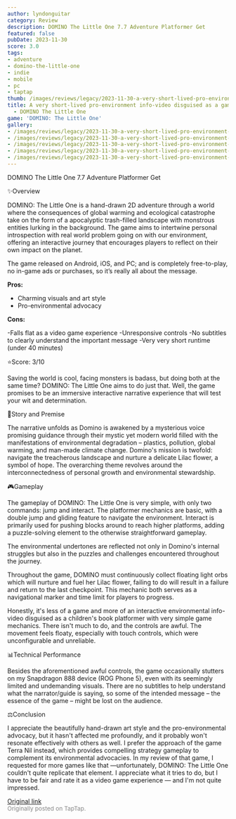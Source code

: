 ```yaml
---
author: lyndonguitar
category: Review
description: DOMINO The Little One 7.7 Adventure Platformer Get
featured: false
pubDate: 2023-11-30
score: 3.0
tags:
- adventure
- domino-the-little-one
- indie
- mobile
- pc
- taptap
thumb: /images/reviews/legacy/2023-11-30-a-very-short-lived-pro-environment-info-video-disguised-as-a-game--review---domino-the-li-0.avif
title: A very short-lived pro-environment info-video disguised as a game | Review
  - DOMINO The Little One
game: 'DOMINO: The Little One'
gallery:
- /images/reviews/legacy/2023-11-30-a-very-short-lived-pro-environment-info-video-disguised-as-a-game--review---domino-the-li-0.avif
- /images/reviews/legacy/2023-11-30-a-very-short-lived-pro-environment-info-video-disguised-as-a-game--review---domino-the-li-1.avif
- /images/reviews/legacy/2023-11-30-a-very-short-lived-pro-environment-info-video-disguised-as-a-game--review---domino-the-li-2.avif
- /images/reviews/legacy/2023-11-30-a-very-short-lived-pro-environment-info-video-disguised-as-a-game--review---domino-the-li-3.avif
- /images/reviews/legacy/2023-11-30-a-very-short-lived-pro-environment-info-video-disguised-as-a-game--review---domino-the-li-4.avif
---
```

DOMINO The Little One
7.7
Adventure
Platformer
Get

✨Overview

DOMINO: The Little One is a hand-drawn 2D adventure through a world where the consequences of global warming and ecological catastrophe take on the form of a apocalyptic trash-filled landscape with monstrous entities lurking in the background. The game aims to intertwine personal introspection with real world problem going on with our environment, offering an interactive journey that encourages players to reflect on their own impact on the planet.

The game released on Android, iOS, and PC; and is completely free-to-play, no in-game ads or purchases, so it’s really all about the message.


**Pros:**
- Charming visuals and art style
- Pro-environmental advocacy



**Cons:**


-Falls flat as a video game experience
-Unresponsive controls
-No subtitles to clearly understand the important message
-Very very short runtime (under 40 minutes)

⭐️Score: 3/10

Saving the world is cool, facing monsters is badass, but doing both at the same time? DOMINO: The Little One aims to do just that. Well, the game promises to be an immersive interactive narrative experience that will test your wit and determination.

📖Story and Premise

The narrative unfolds as Domino is awakened by a mysterious voice promising guidance through their mystic yet modern world filled with the manifestations of environmental degradation – plastics, pollution, global warming, and man-made climate change. Domino's mission is twofold: navigate the treacherous landscape and nurture a delicate Lilac flower, a symbol of hope. The overarching theme revolves around the interconnectedness of personal growth and environmental stewardship.

🎮Gameplay

The gameplay of DOMINO: The Little One is very simple, with only two commands: jump and interact. The platformer mechanics are basic, with a double jump and gliding feature to navigate the environment. Interact is primarily used for pushing blocks around to reach higher platforms, adding a puzzle-solving element to the otherwise straightforward gameplay.

The environmental undertones are reflected not only in Domino's internal struggles but also in the puzzles and challenges encountered throughout the journey.

Throughout the game, DOMINO must continuously collect floating light orbs which will nurture and fuel her Lilac flower, failing to do will result in a failure and return to the last checkpoint. This mechanic both serves as a navigational marker and time limit for players to progress.

Honestly, it's less of a game and more of an interactive environmental info-video disguised as a children's book platformer with very simple game mechanics. There isn't much to do, and the controls are awful. The movement feels floaty, especially with touch controls, which were unconfigurable and unreliable.

📊Technical Performance

Besides the aforementioned awful controls, the game occasionally stutters on my Snapdragon 888 device (ROG Phone 5), even with its seemingly limited and undemanding visuals. There are no subtitles to help understand what the narrator/guide is saying, so some of the intended message – the essence of the game – might be lost on the audience.

⚖️Conclusion

I appreciate the beautifully hand-drawn art style and the pro-environmental advocacy, but it hasn't affected me profoundly, and it probably won't resonate effectively with others as well. I prefer the approach of the game Terra Nil instead, which provides compelling strategy gameplay to complement its environmental advocacies. In my review of that game, I requested for more games like that —unfortunately, DOMINO: The Little One couldn't quite replicate that element.  I appreciate what it tries to do, but I have to be fair and rate it as a video game experience — and I'm not quite impressed.

[Original link](https://www.taptap.io/post/6609960)<br><span style="font-size: 0.95em; color: #888;">Originally posted on TapTap.</span>